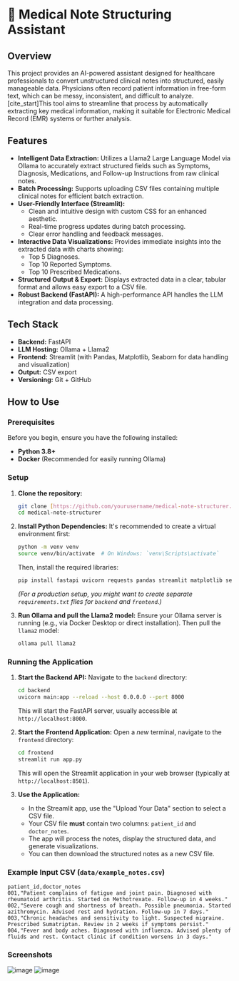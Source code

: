 # 🏥 Medical Note Structuring Assistant

## Overview

This project provides an AI-powered assistant designed for healthcare professionals to convert unstructured clinical notes into structured, easily manageable data. Physicians often record patient information in free-form text, which can be messy, inconsistent, and difficult to analyze. [cite_start]This tool aims to streamline that process by automatically extracting key medical information, making it suitable for Electronic Medical Record (EMR) systems or further analysis. 

## Features

* **Intelligent Data Extraction:** Utilizes a Llama2 Large Language Model via Ollama to accurately extract structured fields such as Symptoms, Diagnosis, Medications, and Follow-up Instructions from raw clinical notes. 
* **Batch Processing:** Supports uploading CSV files containing multiple clinical notes for efficient batch extraction. 
* **User-Friendly Interface (Streamlit):**
    * Clean and intuitive design with custom CSS for an enhanced aesthetic.
    * Real-time progress updates during batch processing.
    * Clear error handling and feedback messages.
* **Interactive Data Visualizations:** Provides immediate insights into the extracted data with charts showing:
    * Top 5 Diagnoses.
    * Top 10 Reported Symptoms.
    * Top 10 Prescribed Medications.
* **Structured Output & Export:** Displays extracted data in a clear, tabular format and allows easy export to a CSV file. 
* **Robust Backend (FastAPI):** A high-performance API handles the LLM integration and data processing. 

## Tech Stack

* **Backend:** FastAPI 
* **LLM Hosting:** Ollama + Llama2 
* **Frontend:** Streamlit (with Pandas, Matplotlib, Seaborn for data handling and visualization) 
* **Output:** CSV export 
* **Versioning:** Git + GitHub 

## How to Use

### Prerequisites

Before you begin, ensure you have the following installed:

* **Python 3.8+**
* **Docker** (Recommended for easily running Ollama)

### Setup

1.  **Clone the repository:**
    ```bash
    git clone [https://github.com/yourusername/medical-note-structurer.git](https://github.com/yourusername/medical-note-structurer.git)
    cd medical-note-structurer
    ```

2.  **Install Python Dependencies:**
    It's recommended to create a virtual environment first:
    ```bash
    python -m venv venv
    source venv/bin/activate  # On Windows: `venv\Scripts\activate`
    ```
    Then, install the required libraries:
    ```bash
    pip install fastapi uvicorn requests pandas streamlit matplotlib seaborn
    ```
    *(For a production setup, you might want to create separate `requirements.txt` files for `backend` and `frontend`.)*

3.  **Run Ollama and pull the Llama2 model:**
    Ensure your Ollama server is running (e.g., via Docker Desktop or direct installation). Then pull the `llama2` model:
    ```bash
    ollama pull llama2
    ```

### Running the Application

1.  **Start the Backend API:**
    Navigate to the `backend` directory:
    ```bash
    cd backend
    uvicorn main:app --reload --host 0.0.0.0 --port 8000
    ```
    This will start the FastAPI server, usually accessible at `http://localhost:8000`.

2.  **Start the Frontend Application:**
    Open a *new* terminal, navigate to the `frontend` directory:
    ```bash
    cd frontend
    streamlit run app.py
    ```
    This will open the Streamlit application in your web browser (typically at `http://localhost:8501`).

3.  **Use the Application:**
    * In the Streamlit app, use the "Upload Your Data" section to select a CSV file.
    * Your CSV file **must** contain two columns: `patient_id` and `doctor_notes`.
    * The app will process the notes, display the structured data, and generate visualizations.
    * You can then download the structured notes as a new CSV file.

### Example Input CSV (`data/example_notes.csv`)

```csv
patient_id,doctor_notes
001,"Patient complains of fatigue and joint pain. Diagnosed with rheumatoid arthritis. Started on Methotrexate. Follow-up in 4 weeks."
002,"Severe cough and shortness of breath. Possible pneumonia. Started azithromycin. Advised rest and hydration. Follow-up in 7 days."
003,"Chronic headaches and sensitivity to light. Suspected migraine. Prescribed Sumatriptan. Review in 2 weeks if symptoms persist."
004,"Fever and body aches. Diagnosed with influenza. Advised plenty of fluids and rest. Contact clinic if condition worsens in 3 days."
 ```

### Screenshots
![image](https://github.com/user-attachments/assets/f87a95fb-7e4d-4376-aed6-d9baf66d9265)
![image](https://github.com/user-attachments/assets/5b212d2a-af70-4d8e-8b1f-b582e02c378b)

